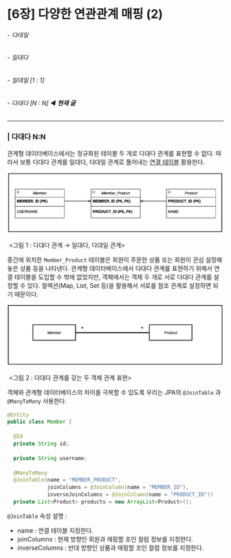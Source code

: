 # [6장] 다양한 연관관계 매핑 (2)

###### - 다대일 

###### - 일대다 

###### - 일대일 [1 : 1]

###### - 다대다 [N : N] ◀︎ **현재 글**

___

### | 다대다 N:N

관계형 데이터베이스에서는 정규화된 테이블 두 개로 다대다 관계를 표현할 수 없다. 따라서 보통 다대다 관계를 일대다, 다대일 관계로 풀어내는 <u>연결 테이블</u> 활용한다. 

![image-20210707201017648](./imgs/6-2_1.png)

​							 <그림 1 : 다대다 관계 → 일대다, 다대일 관계> 

중간에 위치한 `Member_Product` 테이블은 회원이 주문한 상품 또는 회원이 관심 설정해놓은 상품 등을 나타낸다.  관계형 데이터베이스에서 다대다 관계를 표현하기 위해서 연결 테이블을 도입할 수 밖에 없었지만, 객체에서는 객체 두 개로 서로 다대다 관계를 설정할 수 있다. 컬렉션(Map, List, Set 등)을 활용해서 서로를 참조 관계로 설정하면 되기 때문이다. 

![image-20210707201017648](./imgs/6-2_2.png)

​							<그림 2 : 다대다 관계를 갖는 두 객체 관계 표현> 

객체와 관계형 데이터베이스의 차이를 극복할 수 있도록 우리는 JPA의 `@JoinTable` 과 `@ManyToMany` 사용한다. 

```java
@Entity
public class Member {
  
  @Id
  private String id; 
  
  private String username; 
  
  @ManyToMany
  @JoinTable(name = "MEMBER_PRODUCT", 
             joinColumns = @JoinColumn(name = "MEMBER_ID"),
             inverseJoinColumns = @JoinColumn(name = "PRODUCT_ID"))
  private List<Product> products = new ArrayList<Product>();  
```

`@JoinTable` 속성 설명 : 

- name : 연결 테이블 지정한다. 
- joinColumns : 현재 방향인 회원과 매핑할 조인 컬럼 정보를 지정한다. 
- inverseColumns : 반대 방향인 상품과 매핑할 조인 컬럼 정보를 지정한다. 

